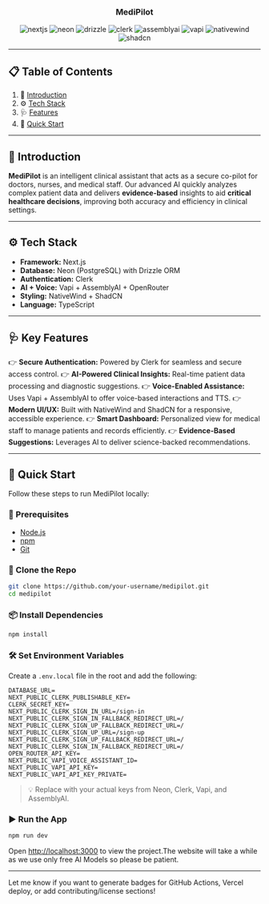 
<h3 align="center">MediPilot</h3>

<div align="center">
  <div>
    <img src="https://img.shields.io/badge/-Next_JS-black?style=for-the-badge&logo=nextdotjs&logoColor=white" alt="nextjs" />
    <img src="https://img.shields.io/badge/-Neon-black?style=for-the-badge&logo=postgresql&logoColor=white&color=1A1A1A" alt="neon" />
    <img src="https://img.shields.io/badge/-Drizzle_ORM-black?style=for-the-badge&logoColor=white&color=3A0CA3" alt="drizzle" />
    <img src="https://img.shields.io/badge/-Clerk-black?style=for-the-badge&logoColor=white&color=3E1F92" alt="clerk" />
    <img src="https://img.shields.io/badge/-AssemblyAI-black?style=for-the-badge&logoColor=white&color=FF9900" alt="assemblyai" />
    <img src="https://img.shields.io/badge/-Vapi-black?style=for-the-badge&logoColor=white&color=0A9396" alt="vapi" />
    <img src="https://img.shields.io/badge/-NativeWind-black?style=for-the-badge&logoColor=white&color=38BDF8" alt="nativewind" />
    <img src="https://img.shields.io/badge/-ShadCN-black?style=for-the-badge&logoColor=white&color=7C3AED" alt="shadcn" />
  </div>
</div>

---

## 📋 Table of Contents

1. 🧠 [Introduction](#introduction)
2. ⚙️ [Tech Stack](#tech-stack)
3. 🩺 [Features](#features)
4. 🚀 [Quick Start](#quick-start)

---

## 🧠 Introduction

**MediPilot** is an intelligent clinical assistant that acts as a secure co-pilot for doctors, nurses, and medical staff.
Our advanced AI quickly analyzes complex patient data and delivers **evidence-based** insights to aid **critical healthcare decisions**, improving both accuracy and efficiency in clinical settings.

---

## ⚙️ Tech Stack

* **Framework:** Next.js
* **Database:** Neon (PostgreSQL) with Drizzle ORM
* **Authentication:** Clerk
* **AI + Voice:** Vapi + AssemblyAI + OpenRouter
* **Styling:** NativeWind + ShadCN
* **Language:** TypeScript

---

## 🩺 Key Features

👉 **Secure Authentication:** Powered by Clerk for seamless and secure access control.
👉 **AI-Powered Clinical Insights:** Real-time patient data processing and diagnostic suggestions.
👉 **Voice-Enabled Assistance:** Uses Vapi + AssemblyAI to offer voice-based interactions and TTS.
👉 **Modern UI/UX:** Built with NativeWind and ShadCN for a responsive, accessible experience.
👉 **Smart Dashboard:** Personalized view for medical staff to manage patients and records efficiently.
👉 **Evidence-Based Suggestions:** Leverages AI to deliver science-backed recommendations.

---

## 🚀 Quick Start

Follow these steps to run MediPilot locally:

### 🔧 Prerequisites

* [Node.js](https://nodejs.org/en)
* [npm](https://www.npmjs.com/)
* [Git](https://git-scm.com/)

### 📁 Clone the Repo

```bash
git clone https://github.com/your-username/medipilot.git
cd medipilot
```

### 📦 Install Dependencies

```bash
npm install
```

### 🛠️ Set Environment Variables

Create a `.env.local` file in the root and add the following:

```env
DATABASE_URL=
NEXT_PUBLIC_CLERK_PUBLISHABLE_KEY=
CLERK_SECRET_KEY=
NEXT_PUBLIC_CLERK_SIGN_IN_URL=/sign-in
NEXT_PUBLIC_CLERK_SIGN_IN_FALLBACK_REDIRECT_URL=/
NEXT_PUBLIC_CLERK_SIGN_UP_FALLBACK_REDIRECT_URL=/
NEXT_PUBLIC_CLERK_SIGN_UP_URL=/sign-up
NEXT_PUBLIC_CLERK_SIGN_UP_FALLBACK_REDIRECT_URL=/
NEXT_PUBLIC_CLERK_SIGN_IN_FALLBACK_REDIRECT_URL=/
OPEN_ROUTER_API_KEY=
NEXT_PUBLIC_VAPI_VOICE_ASSISTANT_ID=
NEXT_PUBLIC_VAPI_API_KEY=
NEXT_PUBLIC_VAPI_API_KEY_PRIVATE=

```

> 💡 Replace with your actual keys from Neon, Clerk, Vapi, and AssemblyAI.

### ▶️ Run the App

```bash
npm run dev
```

Open [http://localhost:3000](http://localhost:3000) to view the project.The website will take a while as we use only free AI Models so please be patient.

---

Let me know if you want to generate badges for GitHub Actions, Vercel deploy, or add contributing/license sections!
